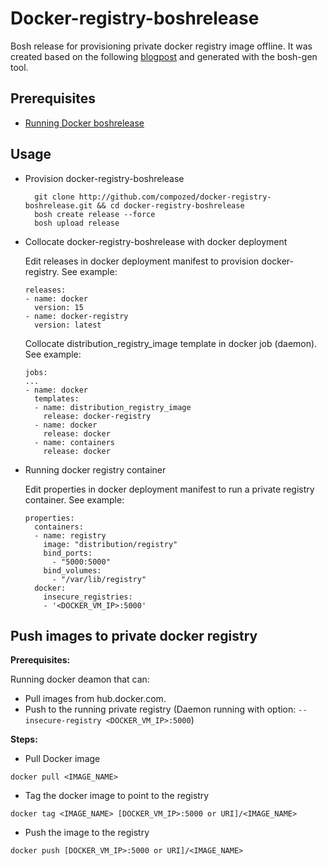 # Docker-registry-boshrelease

Bosh release for provisioning private docker registry image offline. 
It was created based on the following [blogpost](https://blog.starkandwayne.com/2015/04/28/embed-docker-into-bosh-releases/) and generated with the bosh-gen tool. 

## Prerequisites

  - [Running Docker boshrelease](https://github.com/cf-platform-eng/docker-boshrelease#usage)

## Usage

- Provision docker-registry-boshrelease

  ```
    git clone http://github.com/compozed/docker-registry-boshrelease.git && cd docker-registry-boshrelease
    bosh create release --force
    bosh upload release 
  ```

- Collocate docker-registry-boshrelease with docker deployment

  Edit releases in docker deployment manifest to provision docker-registry. See example: 
  
  ```
  releases:
  - name: docker
    version: 15
  - name: docker-registry
    version: latest
  ```

  Collocate distribution_registry_image template in docker job (daemon). See example:

  ```
  jobs:
  ...
  - name: docker
    templates:
    - name: distribution_registry_image
      release: docker-registry
    - name: docker
      release: docker
    - name: containers
      release: docker
  ```

- Running docker registry container 

  Edit properties in docker deployment manifest to run a private registry container. See example: 

  ```
  properties:
    containers:
    - name: registry
      image: "distribution/registry"
      bind_ports:
        - "5000:5000"
      bind_volumes:
        - "/var/lib/registry"
    docker:
      insecure_registries:
      - '<DOCKER_VM_IP>:5000'
  ```


## Push images to private docker registry

__Prerequisites:__

Running docker deamon that can:

- Pull images from hub.docker.com.
- Push to the running private registry (Daemon running with option: `--insecure-registry <DOCKER_VM_IP>:5000`)

__Steps:__

- Pull Docker image 

```
docker pull <IMAGE_NAME>
```

- Tag the docker image to point to the registry

```
docker tag <IMAGE_NAME> [DOCKER_VM_IP>:5000 or URI]/<IMAGE_NAME>
```

- Push the image to the registry

```
docker push [DOCKER_VM_IP>:5000 or URI]/<IMAGE_NAME>
```


